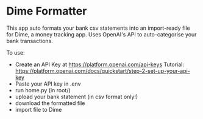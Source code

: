 # Dime Formatter
This app auto formats your bank csv statements into an import-ready file for Dime, a money tracking app.
Uses OpenAI's API to auto-categorise your bank transactions.

To use:
- Create an API Key at https://platform.openai.com/api-keys
  Tutorial: https://platform.openai.com/docs/quickstart/step-2-set-up-your-api-key
- Paste your API key in .env
- run home.py (in root/)
- upload your bank statement (in csv format only!)
- download the formatted file
- import file to Dime
